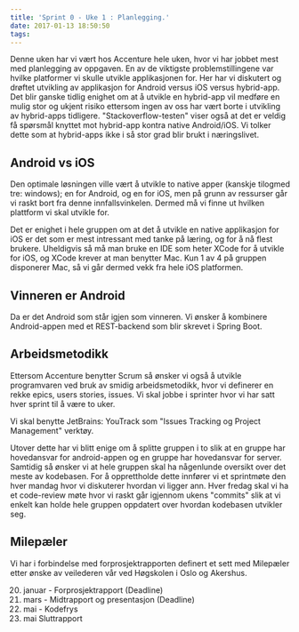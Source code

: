 ```yaml
---
title: 'Sprint 0 - Uke 1 : Planlegging.'
date: 2017-01-13 18:50:50
tags:
---
```


Denne uken har vi vært hos Accenture hele uken, hvor vi har jobbet mest med planlegging av oppgaven. En av de viktigste problemstillingene var hvilke platformer vi skulle utvikle applikasjonen for. Her har vi diskutert og drøftet utvikling av applikasjon for Android versus iOS versus hybrid-app. Det blir ganske tidlig enighet om at å utvikle en hybrid-app vil medføre en mulig stor og ukjent risiko ettersom ingen av oss har vært borte i utvikling av hybrid-apps tidligere. "Stackoverflow-testen" viser også at det er veldig få spørsmål knyttet mot hybrid-app kontra native Android/iOS. Vi tolker dette som at hybrid-apps ikke i så stor grad blir brukt i næringslivet. 

## Android vs iOS

Den optimale løsningen ville vært å utvikle to native apper (kanskje tilogmed tre: windows); en for Android, og en for iOS, men på grunn av ressurser går vi raskt bort fra denne innfallsvinkelen. Dermed må vi finne ut hvilken plattform vi skal utvikle for. 

Det er enighet i hele gruppen om at det å utvikle en native applikasjon for iOS er det som er mest intressant med tanke på læring, og for å nå flest brukere. Uheldigvis så må man bruke en IDE som heter XCode for å utvikle for iOS, og XCode krever at man benytter Mac. Kun 1 av 4 på gruppen disponerer Mac, så vi går dermed vekk fra hele iOS platformen. 

## Vinneren er Android 

Da er det Android som står igjen som vinneren. Vi ønsker å kombinere Android-appen med et REST-backend som blir skrevet i Spring Boot. 

## Arbeidsmetodikk

Ettersom Accenture benytter Scrum så ønsker vi også å utvikle programvaren ved bruk av smidig arbeidsmetodikk, hvor vi definerer en rekke epics, users stories, issues. Vi skal jobbe i sprinter hvor vi har satt hver sprint til å være to uker. 

Vi skal benytte JetBrains: YouTrack som "Issues Tracking og Project Management" verktøy. 

Utover dette har vi blitt enige om å splitte gruppen i to slik at en gruppe har hovedansvar for android-appen og en gruppe har hovedansvar for server. Samtidig så ønsker vi at hele gruppen skal ha någenlunde oversikt over det meste av kodebasen. For å opprettholde dette innfører vi et sprintmøte den hver mandag hvor vi diskuterer hvordan vi ligger ann. Hver fredag skal vi ha et code-review møte hvor vi raskt går igjennom ukens "commits" slik at vi enkelt kan holde hele gruppen oppdatert over hvordan kodebasen utvikler seg. 

## Milepæler

Vi har i forbindelse med forprosjektrapporten definert et sett med Milepæler etter ønske av veilederen vår ved Høgskolen i Oslo og Akershus. 

20. januar - Forprosjektrapport (Deadline)
8. mars - Midtrapport og presentasjon (Deadline)
1. mai - Kodefrys 
25. mai Sluttrapport 